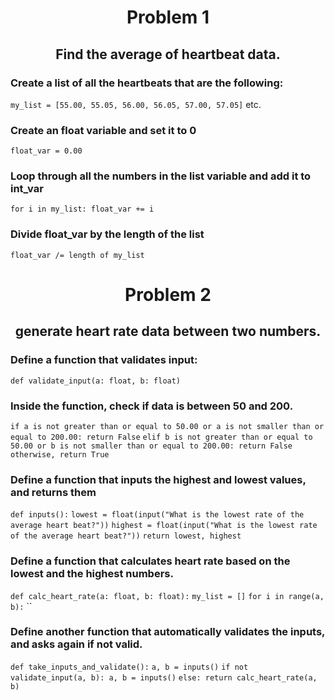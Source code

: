 <h1 align=center>Problem 1</h1>
<h2 align=center>Find the average of heartbeat data.</h2>

### Create a list of all the heartbeats that are the following:
`my_list = [55.00, 55.05, 56.00, 56.05, 57.00, 57.05]` etc.

### Create an float variable and set it to 0
`float_var = 0.00`

### Loop through all the numbers in the list variable and add it to int_var
`for i in my_list: float_var += i`
### Divide float_var by the length of the list
`float_var /= length of my_list`



<h1 align=center>Problem 2</h1>
<h2 align=center>generate heart rate data between two numbers.</h2>

### Define a function that validates input:
`def validate_input(a: float, b: float)`
### Inside the function, check if data is between 50 and 200.
`if a is not greater than or equal to 50.00 or a is not smaller than or equal to 200.00: return False`
`elif b is not greater than or equal to 50.00 or b is not smaller than or equal to 200.00: return False`
`otherwise, return True`
### Define a function that inputs the highest and lowest values, and returns them
`def inputs():`
`lowest = float(input("What is the lowest rate of the average heart beat?"))`
`highest = float(input("What is the lowest rate of the average heart beat?"))`
`return lowest, highest`
### Define a function that calculates heart rate based on the lowest and the highest numbers.
`def calc_heart_rate(a: float, b: float):`
`my_list = []`
`for i in range(a, b):`
``
### Define another function that automatically validates the inputs, and asks again if not valid.
`def take_inputs_and_validate():`
`a, b = inputs()`
`if not validate_input(a, b): a, b = inputs()`
`else: return calc_heart_rate(a, b)`